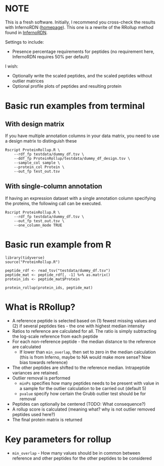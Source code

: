 # NOTE

This is a fresh software. Initially, I recommend you cross-check the results with InfernoRDN ([homepage](https://omics.pnl.gov/software/infernordn)). This one is a rewrite of the RRollup method found in [InfernoRDN](https://github.com/PNNL-Comp-Mass-Spec/InfernoRDN/blob/master/Rscripts/Rollup/RRollup.R#L55).

Settings to include:

* Presence percentage requirements for peptides (no requirement here, InfernoRDN requires 50% per default)

I wish:

* Optionally write the scaled peptides, and the scaled peptides without outlier matrices
* Optional profile plots of peptides and resulting protein

# Basic run examples from terminal

## With design matrix

If you have multiple annotation columns in your data matrix, you need to use a design matrix
to distinguish these

```
Rscript ProteinRollup.R \
    --rdf_fp testdata/dummy_df.tsv \
    --ddf_fp ProteinRollup/testdata/dummy_df_design.tsv \
    --sample_col sample \
    --protein_col Protein \
    --out_fp test_out.tsv
```

## With single-column annotation

If having an expression dataset with a single annotation column specifying the proteins, the following call can be executed.

```
Rscript ProteinRollup.R \
    --rdf_fp testdata/dummy_df.tsv \
    --out_fp test_out.tsv \
    --one_column_mode TRUE
```

# Basic run example from R

```
library(tidyverse)
source("ProteinRollup.R")

peptide_rdf <- read_tsv("testdata/dummy_df.tsv")
peptide_mat <- peptide_rdf[, -1] %>% as.matrix()
protein_ids <- peptide_mat$Protein

protein_rollup(protein_ids, peptide_mat)
```

# What is RRollup?

* A reference peptide is selected based on (1) fewest missing values and (2) if several peptides ties - the one with highest median intensity
* Ratios to reference are calculated for all. The ratio is simply subtracting the log-scale reference from each peptide
* For each non-reference peptide - the median distance to the reference are calculated
    * If lower than `min_overlap`, then set to zero in the median calculation (this is from Inferno, maybe to NA would make more sense? Now bias towards reference)
* The other peptides are shifted to the reference median. Intrapeptide variances are retained.
* Outlier removal is performed
    * `minPs` specifies how many peptides needs to be present with value in a sample for the outlier calculation to be carried out (default 5)
    * `pvalue` specify how certain the Grubb outlier test should be for removal
* Peptides can optionally be centered (TODO: What consequence?)
* A rollup score is calculated (meaning what? why is not outlier removed peptides used here?)
* The final protein matrix is returned

# Key parameters for rollup

* `min_overlap` - How many values should be in common between reference and other peptides for the other peptides to be considered

